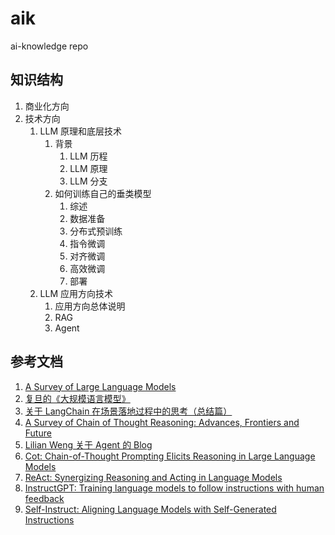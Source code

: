 # aik
ai-knowledge repo

## 知识结构
1. 商业化方向
1. 技术方向
    1. LLM 原理和底层技术
        1. 背景
            1. LLM 历程
            1. LLM 原理
            1. LLM 分支
        1. 如何训练自己的垂类模型
            1. 综述
            1. 数据准备
            1. 分布式预训练
            1. 指令微调
            1. 对齐微调
            1. 高效微调
            1. 部署
    1. LLM 应用方向技术
        1. 应用方向总体说明
        1. RAG
        1. Agent


## 参考文档

1. [A Survey of Large Language Models](https://arxiv.org/abs/2303.18223)
1. [复旦的《大规模语言模型》](https://intro-llm.github.io/)
1. [关于 LangChain 在场景落地过程中的思考（总结篇）](https://mp.weixin.qq.com/s/KeAAUpRgZNq69GvlQcc3Sw)
1. [A Survey of Chain of Thought Reasoning: Advances, Frontiers and Future](https://arxiv.org/abs/2309.15402)
1. [Lilian Weng 关于 Agent 的 Blog](https://lilianweng.github.io/posts/2023-06-23-agent/)
1. [Cot: Chain-of-Thought Prompting Elicits Reasoning in Large Language Models](https://arxiv.org/abs/2201.11903)
1. [ReAct: Synergizing Reasoning and Acting in Language Models](https://arxiv.org/abs/2210.03629)
1. [InstructGPT: Training language models to follow instructions with human feedback](https://arxiv.org/abs/2203.02155)
1. [Self-Instruct: Aligning Language Models with Self-Generated Instructions](https://arxiv.org/abs/2212.10560)
